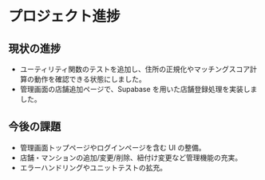 # プロジェクト進捗

## 現状の進捗
- ユーティリティ関数のテストを追加し、住所の正規化やマッチングスコア計算の動作を確認できる状態にしました。
- 管理画面の店舗追加ページで、Supabase を用いた店舗登録処理を実装しました。

## 今後の課題
- 管理画面トップページやログインページを含む UI の整備。
- 店舗・マンションの追加/変更/削除、紐付け変更など管理機能の充実。
- エラーハンドリングやユニットテストの拡充。
